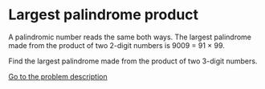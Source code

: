 Largest palindrome product
==========================


<p>A palindromic number reads the same both ways. The largest palindrome made from the product of two 2-digit numbers is 9009 = 91 &times; 99.</p>
<p>Find the largest palindrome made from the product of two 3-digit numbers.</p>



[Go to the problem description](https://projecteuler.net/problem=4)
